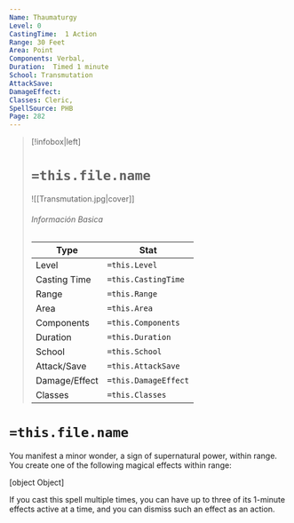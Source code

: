 ```yaml
---
Name: Thaumaturgy
Level: 0
CastingTime:  1 Action 
Range: 30 Feet
Area: Point
Components: Verbal, 
Duration:  Timed 1 minute
School: Transmutation
AttackSave: 
DamageEffect: 
Classes: Cleric, 
SpellSource: PHB
Page: 282
---
```


>[!infobox|left]
># `=this.file.name`
>![[Transmutation.jpg|cover]]
> ###### Información Basica
> Type |  Stat |
> ---|---|
> Level | `=this.Level` |
> Casting Time | `=this.CastingTime` |
> Range | `=this.Range` |
> Area | `=this.Area` |
> Components | `=this.Components` |
> Duration | `=this.Duration` |
> School | `=this.School` |
> Attack/Save | `=this.AttackSave` |
> Damage/Effect | `=this.DamageEffect` |
> Classes | `=this.Classes` |

# `=this.file.name`
You manifest a minor wonder, a sign of supernatural power, within range. You create one of the following magical effects within range:

[object Object]

If you cast this spell multiple times, you can have up to three of its 1-minute effects active at a time, and you can dismiss such an effect as an action.



 


 


 


